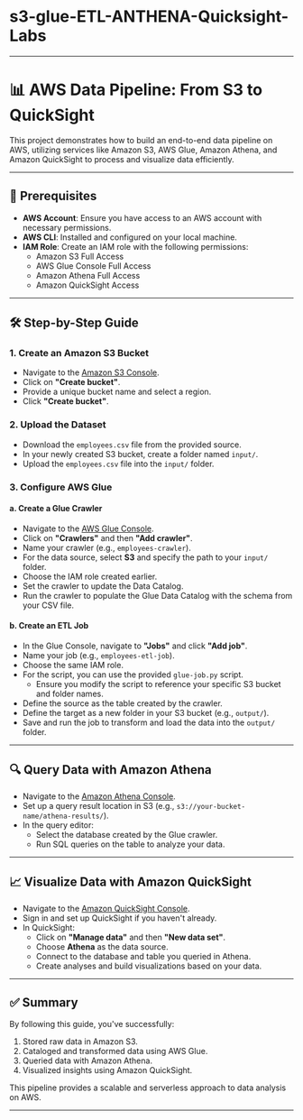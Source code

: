 # s3-glue-ETL-ANTHENA-Quicksight-Labs
---

# 📊 AWS Data Pipeline: From S3 to QuickSight

This project demonstrates how to build an end-to-end data pipeline on AWS, utilizing services like Amazon S3, AWS Glue, Amazon Athena, and Amazon QuickSight to process and visualize data efficiently.

---

## 📁 Prerequisites

- **AWS Account**: Ensure you have access to an AWS account with necessary permissions.
- **AWS CLI**: Installed and configured on your local machine.
- **IAM Role**: Create an IAM role with the following permissions:
  - Amazon S3 Full Access
  - AWS Glue Console Full Access
  - Amazon Athena Full Access
  - Amazon QuickSight Access

---

## 🛠️ Step-by-Step Guide

### 1. Create an Amazon S3 Bucket

- Navigate to the [Amazon S3 Console](https://s3.console.aws.amazon.com/s3/).
- Click on **"Create bucket"**.
- Provide a unique bucket name and select a region.
- Click **"Create bucket"**.

### 2. Upload the Dataset

- Download the `employees.csv` file from the provided source.
- In your newly created S3 bucket, create a folder named `input/`.
- Upload the `employees.csv` file into the `input/` folder.

### 3. Configure AWS Glue

#### a. Create a Glue Crawler

- Navigate to the [AWS Glue Console](https://console.aws.amazon.com/glue/).
- Click on **"Crawlers"** and then **"Add crawler"**.
- Name your crawler (e.g., `employees-crawler`).
- For the data source, select **S3** and specify the path to your `input/` folder.
- Choose the IAM role created earlier.
- Set the crawler to update the Data Catalog.
- Run the crawler to populate the Glue Data Catalog with the schema from your CSV file.

#### b. Create an ETL Job

- In the Glue Console, navigate to **"Jobs"** and click **"Add job"**.
- Name your job (e.g., `employees-etl-job`).
- Choose the same IAM role.
- For the script, you can use the provided `glue-job.py` script.
  - Ensure you modify the script to reference your specific S3 bucket and folder names.
- Define the source as the table created by the crawler.
- Define the target as a new folder in your S3 bucket (e.g., `output/`).
- Save and run the job to transform and load the data into the `output/` folder.

---

## 🔍 Query Data with Amazon Athena

- Navigate to the [Amazon Athena Console](https://console.aws.amazon.com/athena/).
- Set up a query result location in S3 (e.g., `s3://your-bucket-name/athena-results/`).
- In the query editor:
  - Select the database created by the Glue crawler.
  - Run SQL queries on the table to analyze your data.

---

## 📈 Visualize Data with Amazon QuickSight

- Navigate to the [Amazon QuickSight Console](https://quicksight.aws.amazon.com/).
- Sign in and set up QuickSight if you haven't already.
- In QuickSight:
  - Click on **"Manage data"** and then **"New data set"**.
  - Choose **Athena** as the data source.
  - Connect to the database and table you queried in Athena.
  - Create analyses and build visualizations based on your data.

---

## ✅ Summary

By following this guide, you've successfully:

1. Stored raw data in Amazon S3.
2. Cataloged and transformed data using AWS Glue.
3. Queried data with Amazon Athena.
4. Visualized insights using Amazon QuickSight.

This pipeline provides a scalable and serverless approach to data analysis on AWS.

---
